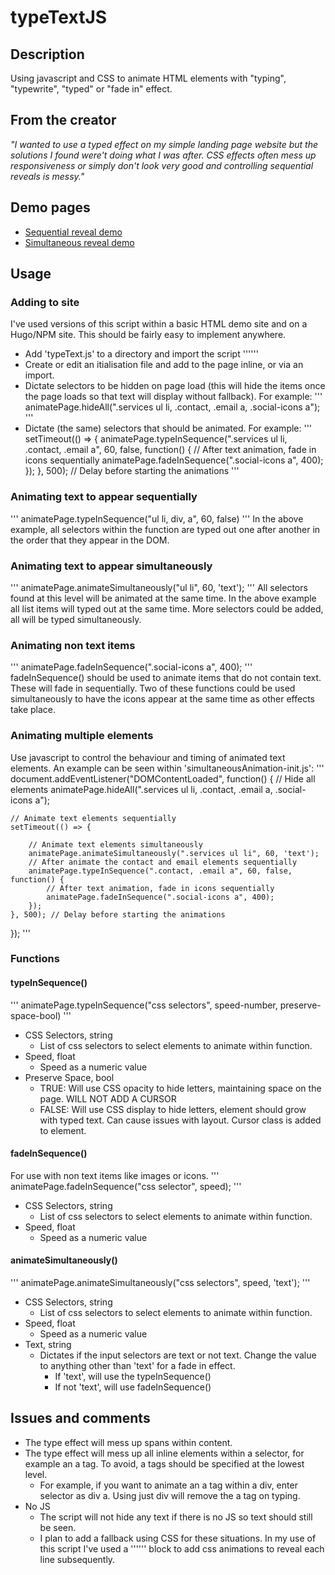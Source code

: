# typeTextJS
## Description
Using javascript and CSS to animate HTML elements with "typing", "typewrite", "typed" or "fade in" effect.

## From the creator
*"I wanted to use a typed effect on my simple landing page website but the solutions I found were't doing what I was after. CSS effects often mess up responsiveness or simply don't look very good and controlling sequential reveals is messy."*

## Demo pages
- [Sequential reveal demo](https://66e98e4ae41dee00084fbaa2--typetextjs.netlify.app/sequential-demo)
- [Simultaneous reveal demo](file:///Users/george/gitProjects/typeTextJS/demo/simultaneous-demo.html)

## Usage
### Adding to site
I've used versions of this script within a basic HTML demo site and on a Hugo/NPM site. This should be fairly easy to implement anywhere.
- Add 'typeText.js' to a directory and import the script
'''<script src="typeText.js"></script>'''
- Create or edit an itialisation file and add to the page inline, or via an import.
- Dictate selectors to be hidden on page load (this will hide the items once the page loads so that text will display without fallback). For example:
'''
animatePage.hideAll(".services ul li, .contact, .email a, .social-icons a");
'''
- Dictate (the same) selectors that should be animated. For example:
'''
setTimeout(() => {
    animatePage.typeInSequence(".services ul li, .contact, .email a", 60, false, function() {
        // After text animation, fade in icons sequentially
        animatePage.fadeInSequence(".social-icons a", 400);
    });
}, 500); // Delay before starting the animations
'''
### Animating text to appear sequentially
'''
animatePage.typeInSequence("ul li, div, a", 60, false)
'''
In the above example, all selectors within the function are typed out one after another in the order that they appear in the DOM.

### Animating text to appear simultaneously
'''
animatePage.animateSimultaneously("ul li", 60, 'text');
'''
All selectors found at this level will be animated at the same time. In the above example all list items will typed out at the same time. More selectors could be added, all will be typed simultaneously.

### Animating non text items
'''
animatePage.fadeInSequence(".social-icons a", 400);
'''
fadeInSequence() should be used to animate items that do not contain text. These will fade in sequentially. Two of these functions could be used simultaneously to have the icons appear at the same time as other effects take place.

### Animating multiple elements
Use javascript to control the behaviour and timing of animated text elements. An example can be seen within 'simultaneousAnimation-init.js':
'''
document.addEventListener("DOMContentLoaded", function() {
    // Hide all elements
    animatePage.hideAll(".services ul li, .contact, .email a, .social-icons a");

    // Animate text elements sequentially
    setTimeout(() => {

        // Animate text elements simultaneously
        animatePage.animateSimultaneously(".services ul li", 60, 'text');
        // After animate the contact and email elements sequentially
        animatePage.typeInSequence(".contact, .email a", 60, false, function() {
            // After text animation, fade in icons sequentially
            animatePage.fadeInSequence(".social-icons a", 400);
        });
    }, 500); // Delay before starting the animations
});
'''

### Functions
#### typeInSequence()
'''
animatePage.typeInSequence("css selectors", speed-number, preserve-space-bool)
'''
- CSS Selectors, string
    - List of css selectors to select elements to animate within function.
- Speed, float
    - Speed as a numeric value
- Preserve Space, bool
    - TRUE: Will use CSS opacity to hide letters, maintaining space on the page. WILL NOT ADD A CURSOR
    - FALSE: Will use CSS display to hide letters, element should grow with typed text. Can cause issues with layout. Cursor class is added to element.

#### fadeInSequence()
For use with non text items like images or icons.
'''
animatePage.fadeInSequence("css selector", speed);
'''
- CSS Selectors, string
    - List of css selectors to select elements to animate within function.
- Speed, float
    - Speed as a numeric value

#### animateSimultaneously()
'''
animatePage.animateSimultaneously("css selectors", speed, 'text');
'''
- CSS Selectors, string
    - List of css selectors to select elements to animate within function.
- Speed, float
    - Speed as a numeric value
- Text, string
    - Dictates if the input selectors are text or not text. Change the value to anything other than 'text' for a fade in effect.
        - If 'text', will use the typeInSequence() 
        - If not 'text', will use fadeInSequence()

## Issues and comments
- The type effect will mess up spans within content. 
- The type effect will mess up all inline elements within a selector, for example an a tag. To avoid, a tags should be specified at the lowest level.
    - For example, if you want to animate an a tag within a div, enter selector as div a. Using just div will remove the a tag on typing.
- No JS
    - The script will not hide any text if there is no JS so text should still be seen.
    - I plan to add a fallback using CSS for these situations. In my use of this script I've used a '''<noscript>''' block to add css animations to reveal each line subsequently.